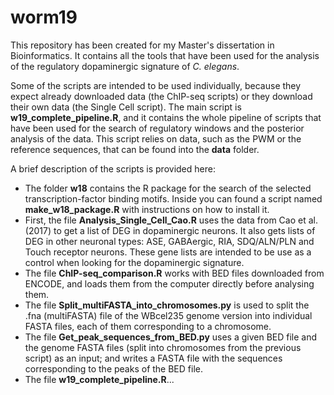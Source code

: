 # worm19
This repository has been created for my Master's dissertation in Bioinformatics. It contains all the tools that have been used for the analysis of the regulatory dopaminergic signature of *C. elegans*.

Some of the scripts are intended to be used individually, because they expect already downloaded data (the ChIP-seq scripts) or they download their own data (the Single Cell script). The main script is **w19_complete_pipeline.R**, and it contains the whole pipeline of scripts that have been used for the search of regulatory windows and the posterior analysis of the data. This script relies on data, such as the PWM or the reference sequences, that can be found into the **data** folder.

A brief description of the scripts is provided here:
- The folder **w18** contains the R package for the search of the selected transcription-factor binding motifs. Inside you can found a script named **make_w18_package.R** with instructions on how to install it.
- First, the file **Analysis_Single_Cell_Cao.R** uses the data from Cao et al. (2017) to get a list of DEG in dopaminergic neurons. It also gets lists of DEG in other neuronal types: ASE, GABAergic, RIA, SDQ/ALN/PLN and Touch receptor neurons. These gene lists are intended to be use as a control when looking for the dopaminergic signature.
- The file **ChIP-seq_comparison.R** works with BED files downloaded from ENCODE, and loads them from the computer directly before analysing them.
- The file **Split_multiFASTA_into_chromosomes.py** is used to split the .fna (multiFASTA) file of the WBcel235 genome version into individual FASTA files, each of them corresponding to a chromosome.
- The file **Get_peak_sequences_from_BED.py** uses a given BED file and the genome FASTA files (split into chromosomes from the previous script) as an input; and writes a FASTA file with the sequences corresponding to the peaks of the BED file.
- The file **w19_complete_pipeline.R**...
